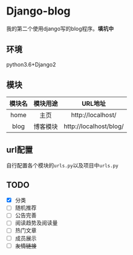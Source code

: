 # Django-blog
我的第二个使用django写的blog程序。**填坑中**

## 环境
python3.6+Django2

## 模块
|模块名|模块用途|URL地址|
|:---:|:----:|:---:|
|home|主页|http://localhost/|
|blog|博客模块|http://localhost/blog/|

## url配置
自行配置各个模块的`urls.py`以及项目中`urls.py`

## TODO
- [x] 分类
- [ ] 随机推荐
- [ ] 公告完善
- [ ] 阅读趋势及阅读量
- [ ] 热门文章
- [ ] 成员展示
- [ ] ~~友情链接~~
